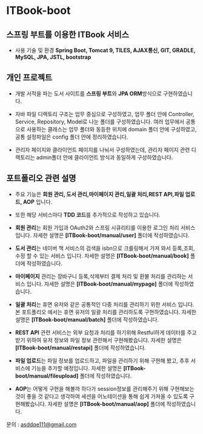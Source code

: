 # ITBook-boot

## 스프링 부트를 이용한 ITBook 서비스
- 사용 기술 및 환경  **Spring Boot, Tomcat 9, TILES, AJAX통신, GIT, GRADLE, MySQL, JPA, JSTL, bootstrap**

## 개인 프로젝트
- 개발 서적을 파는 도서 사이트를 **스프링 부트**와 **JPA ORM**방식으로 구현하였습니다.


- 자바 파일 디렉토리 구조는 업무 중심으로 구성하였고, 업무 폴더 안에 Controller, Service, Repository, Model로 나눈 폴더를 구성하였습니다.
여러 업무에서 공통으로 사용하는 클래스는 업무 폴더와 동등한 위치에 domain 폴더 안에 구성하였고, 공통 설정파일은 config 폴더 안에 정리하였습니다.


- 관리자 페이지와 클라이언트 페이지를 나눠서 구성하였는데, 관리자 페이지 관련 디렉토리는 admin폴더 안에 클라이언트 방식과 동일하게 구성하였습니다.

## 포트폴리오 관련 설명
- 주요 기능은 **회원 관리, 도서 관리,마이페이지 관리,일괄 처리,REST API,파일 업로드, AOP** 입니다.
- 또한 해당 서비스마다 **TDD 코드**를 추가적으로 작성하고 있습니다.

- **회원 관리**는 회원 가입과 OAuth2와 스프링 시큐리티를 이용한 로그인 처리 서비스입니다. 자세한 설명은 **[ITBook-boot/manual/user]** 폴더에 작성하였습니다.

- **도서 관리**는 네이버 책 서비스의 검색을 isbn으로 크롤링해서 가져 와서 등록,조회,수정 할 수 있는 서비스 입니다. 자세한 설명은 **[ITBook-boot/manual/book]** 폴더에 작성하였습니다.

- **마이페이지** 관리는 장바구니 등록,삭제부터 결제 처리 및 환불 처리를 관리하는 서비스 입니다. 자세한 설명은 **[ITBook-boot/manual/mypage]** 폴더에 작성하였습니다.

- **일괄 처리**는 휴면 유저와 같은 공통적인 다중 처리를 관리하기 위한 서비스 입니다. 본 포트폴리오 에서는 휴면 유저의 일괄 처리를 관리하도록 구현하였습니다. 자세한 설명은 **[ITBook-boot/manual/batch]** 폴더에 작성하였습니다.

- **REST API** 관련 서비스는 외부 요청과 처리를 하기위해 Restful하게 데이터를 주고 받기 위하여 유저 정보와 파일 정보 관련해서 구현해봤습니다. 자세한 설명은 **[ITBook-boot/manual/restapi]** 폴더에 작성하였습니다.

- **파일 업로드**는 파일 정보를 업로드하고, 파일을 관리하기 위해 구현해 봤고, 추후 서비스에 기능을 추가할 예정입니다. 자세한 설명은 **[ITBook-boot/manual/fileupload]** 폴더에 작성하였습니다.

- **AOP**는 어떻게 구현을 해볼까 하다가 session정보를 관리해주기 위해 구현해보는 것이 좋을 것 같다고 생각하여 세션을 어노테이션을 통해 쉽게 가져올 수 있도록 구현해봤습니다. 자세한 설명은 **[ITBook-boot/manual/aop]** 폴더에 작성하였습니다.

문의 : asddqe111@gmail.com
